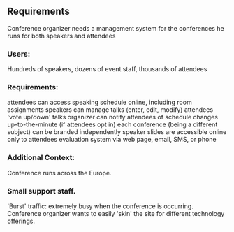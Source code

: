 ## Requirements
Conference organizer needs a management system for the conferences he runs for both speakers and attendees

### Users:
Hundreds of speakers, dozens of event staff, thousands of attendees

### Requirements:
attendees can access speaking schedule online, including room assignments
speakers can manage talks (enter, edit, modify)
attendees 'vote up/down' talks
organizer can notify attendees of schedule changes up-to-the-minute (if attendees opt in)
each conference (being a different subject) can be branded independently
speaker slides are accessible online only to attendees
evaluation system via web page, email, SMS, or phone
### Additional Context:

Conference runs across the Europe.

### Small support staff.

'Burst' traffic: extremely busy when the conference is occurring.
Conference organizer wants to easily 'skin' the site for different technology offerings.